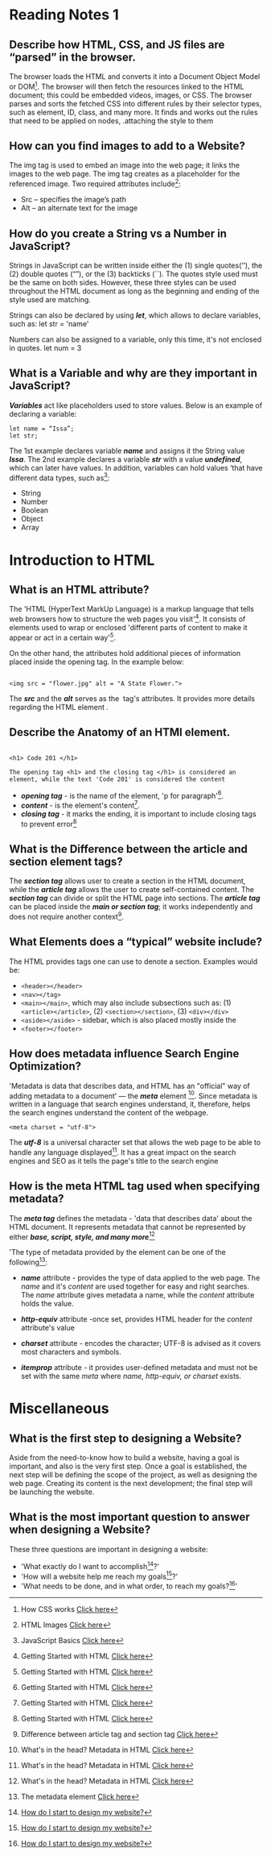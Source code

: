 # Reading Notes 1

## Describe how HTML, CSS, and JS files are “parsed” in the browser.

The browser loads the HTML and converts it into a Document Object Model or DOM[^1]. 
The browser will then fetch the resources linked to the HTML document; this could be embedded videos, images, or CSS. 
The browser parses and sorts the fetched CSS into different rules by their selector types, such as element, ID, class, and many more. 
It finds and works out the rules that need to be applied on nodes, .attaching the style to them


## How can you find images to add to a Website?

The img tag is used to embed an image into the web page; it links the images to the web page. The img tag creates as a placeholder for the referenced image. Two required attributes include[^2]:
-	Src – specifies the image’s path
-	Alt – an alternate text for the image


## How do you create a String vs a Number in JavaScript?

Strings in JavaScript can be written inside either the (1) single quotes(‘’), the (2) double quotes (“”), or the (3) backticks (``). The quotes style used must be the same on both sides. However, these three styles can be used throughout the HTML document as long as the beginning and ending of the style used are matching.

Strings can also be declared by using ***let***, which allows to declare variables, such as:
  let str = 'name'
  
Numbers can also be assigned to a variable, only this time, it's not enclosed in quotes.
  let num = 3
  
  
  
## What is a Variable and why are they important in JavaScript?

***Variables*** act like placeholders used to store values. Below is an example of declaring a variable:
```
let name = “Issa”;    
let str;   
```

The 1st example declares variable ***name*** and assigns it the String value ***Issa***. 
The 2nd example declares a variable ***str*** with a value ***undefined***, which can later have values. 
In addition, variables can hold values ‘that have different data types, such as[^4]:
- String
- Number
- Boolean
- Object
- Array



# Introduction to HTML

## What is an HTML attribute?

The 'HTML (HyperText MarkUp Language) is a markup language that tells web browsers how to structure the web pages you visit'[^5]. It consists of elements used to wrap or enclosed 'different parts of content to make it appear or act in a certain way'[^5]. 

On the other hand, the attributes hold additional pieces of information placed inside the opening tag. In the example below:

``` 

<img src = "flower.jpg" alt = "A State Flower."> 

```

The ***src*** and the ***alt*** serves as the <img> tag's attributes. It provides more details regarding the HTML element <img>.


## Describe the Anatomy of an HTMl element.

``` 

<h1> Code 201 </h1>

The opening tag <h1> and the closing tag </h1> is considered an element, while the text 'Code 201' is considered the content

```
- ***opening tag*** - is the name of the element, 'p for paragraph'[^5].
- ***content*** - is the element's content[^5].
- ***closing tag*** - it marks the ending, it is important to include closing tags to prevent error[^5]


        
## What is the Difference between the article and section element tags?

The ***section tag***  allows user to create a section in the HTML document, while the ***article tag*** allows the user to create self-contained content. The ***section tag*** can divide or split the HTML page into sections. The ***article tag*** can be placed inside the ***main or section tag***; it works independently and does not require another context[^3].


## What Elements does a “typical” website include?
The HTML provides tags one can use to denote a section. Examples would be:
-	```<header></header>```
-	```<nav></tag>```
-	```<main></main>```, which may also include subsections such as: (1) ```<article></article>```, (2) ```<section></section>```, (3) ```<div></div>```
- ```<aside></aside>``` - sidebar, which is also placed mostly inside the <main></main>
- ```<footer></footer>```


## How does metadata influence Search Engine Optimization?

'Metadata is data that describes data, and HTML has an "official" way of adding metadata to a document’ — the ***meta*** element [^6]. Since metadata is written in a language that search engines understand, it, therefore, helps the search engines understand the content of the webpage.

```
<meta charset = "utf-8">

```
The ***utf-8*** is a universal character set that allows the web page to be able to handle any language displayed[^6]. It has a great impact on the search engines and SEO as it tells the page's title to the search engine 


## How is the meta HTML tag used when specifying metadata?

The ***meta tag*** defines the metadata - 'data that describes data' about the HTML document. It represents metadata that cannot be represented by either ***base, script, style, and many more***[^6]


'The type of metadata provided by the <meta> element can be one of the following[^7]:

- ***name*** attribute - provides the type of data applied to the web page. The *name* and it's *content* are used together for easy and right searches. The *name* attribute gives metadata a name, while the *content* attribute holds the value.

- ***http-equiv*** attribute -once set, provides HTML header for the *content* attribute's value

- ***charset*** attribute - encodes the character; UTF-8 is advised as it covers most characters and symbols.

- ***itemprop*** attribute - it provides user-defined metadata and must not be set with the same *meta* where *name, http-equiv, or charset* exists.



# Miscellaneous

## What is the first step to designing a Website?

Aside from the need-to-know how to build a website, having a goal is important, and also is the very first step. Once a goal is established, the next step will be defining the scope of the project, as well as designing the web page. Creating its content is the next development; the final step will be launching the website.
       

## What is the most important question to answer when designing a Website?

These three questions are important in designing a website:
- 'What exactly do I want to accomplish[^8]?'
- 'How will a website help me reach my goals[^8]?'
- 'What needs to be done, and in what order, to reach my goals?[^8]'




[^1]: How CSS works [Click here](https://developer.mozilla.org/en-US/docs/Learn/CSS/First_steps/How_CSS_works)
[^2]: HTML Images [Click here](https://www.w3schools.com/html/html_images.asp)
[^3]: Difference between article tag and section tag [Click here](https://www.geeksforgeeks.org/difference-between-article-tag-and-section-tag/#:~:text=The%20tag%20defines%20a,independent%2C%20self%2Dcontained%20content.)
[^4]: JavaScript Basics [Click here](https://developer.mozilla.org/en-US/docs/Learn/Getting_started_with_the_web/JavaScript_basics)
[^5]: Getting Started with HTML [Click here](https://developer.mozilla.org/en-US/docs/Learn/HTML/Introduction_to_HTML/Getting_started)
[^6]: What's in the head? Metadata in HTML [Click here](https://developer.mozilla.org/en-US/docs/Learn/HTML/Introduction_to_HTML/The_head_metadata_in_HTML)
[^7]: The metadata element [Click here](https://developer.mozilla.org/en-US/docs/Web/HTML/Element/meta)
[^8]: [How do I start to design my website?](https://developer.mozilla.org/en-US/docs/Learn/Common_questions/Thinking_before_coding)





  
